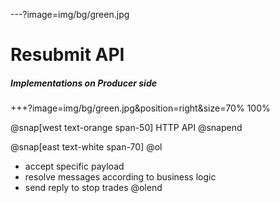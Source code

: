 ---?image=img/bg/green.jpg

# Resubmit API

##### Implementations on Producer side

+++?image=img/bg/green.jpg&position=right&size=70% 100%

@snap[west text-orange span-50]
HTTP API
@snapend

@snap[east text-white span-70]
@ol
- accept specific payload
- resolve messages according to business logic
- send reply to stop trades
@olend

